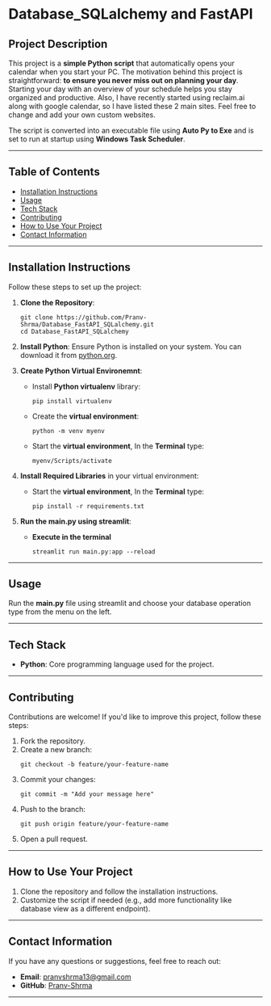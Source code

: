# Database_SQLalchemy and FastAPI

## Project Description
This project is a **simple Python script** that automatically opens your calendar when you start your PC. The motivation behind this project is straightforward: **to ensure you never miss out on planning your day**. Starting your day with an overview of your schedule helps you stay organized and productive.
Also, I have recently started using reclaim.ai along with google calendar, so I have listed these 2 main sites. Feel free to change and add your own custom websites.

The script is converted into an executable file using **Auto Py to Exe** and is set to run at startup using **Windows Task Scheduler**.

---

## Table of Contents
- [Installation Instructions](#installation-instructions)
- [Usage](#usage)
- [Tech Stack](#tech-stack)
- [Contributing](#contributing)
- [How to Use Your Project](#how-to-use-your-project)
- [Contact Information](#contact-information)

---

## Installation Instructions
Follow these steps to set up the project:

1. **Clone the Repository**:
   ```
   git clone https://github.com/Pranv-Shrma/Database_FastAPI_SQLalchemy.git
   cd Database_FastAPI_SQLalchemy
   ```

2. **Install Python**:
   Ensure Python is installed on your system. You can download it from [python.org](https://www.python.org/).

3. **Create Python Virtual Environemnt**:
   - Install **Python virtualenv** library:
     ```
     pip install virtualenv
     ```
   - Create the **virtual environment**:
     ```
     python -m venv myenv
     ```
   - Start the **virtual environment**, In the **Terminal** type:
     ```
     myenv/Scripts/activate
     ```
     
3. **Install Required Libraries** in your virtual environment:
   - Start the **virtual environment**, In the **Terminal** type:
     ```
     pip install -r requirements.txt
     ```

6. **Run the main.py using streamlit**:
   - **Execute in the terminal**
     ```
     streamlit run main.py:app --reload
     ```
---

## Usage
Run the **main.py** file using streamlit and choose your database operation type from the menu on the left.

---

## Tech Stack
- **Python**: Core programming language used for the project.

---

## Contributing
Contributions are welcome! If you'd like to improve this project, follow these steps:

1. Fork the repository.
2. Create a new branch:
   ```
   git checkout -b feature/your-feature-name
   ```
3. Commit your changes:
   ```
   git commit -m "Add your message here"
   ```
4. Push to the branch:
   ```
   git push origin feature/your-feature-name
   ```
5. Open a pull request.

---

## How to Use Your Project
1. Clone the repository and follow the installation instructions.
2. Customize the script if needed (e.g., add more functionality like database view as a different endpoint).

---

## Contact Information
If you have any questions or suggestions, feel free to reach out:

- **Email**: pranvshrma13@gmail.com
- **GitHub**: [Pranv-Shrma](https://github.com/Pranv-Shrma)

---
